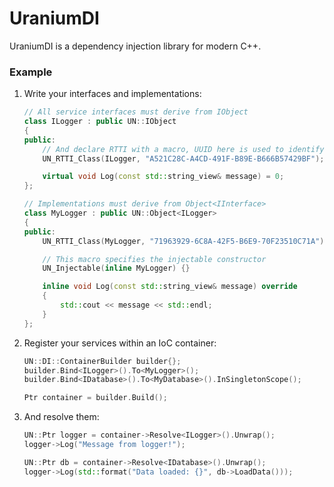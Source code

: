 # UraniumDI
UraniumDI is a dependency injection library for modern C++.

### Example
1. Write your interfaces and implementations:
    ```cpp
    // All service interfaces must derive from IObject
    class ILogger : public UN::IObject
    {
    public:
        // And declare RTTI with a macro, UUID here is used to identify the type
        UN_RTTI_Class(ILogger, "A521C28C-A4CD-491F-B89E-B666B57429BF");
    
        virtual void Log(const std::string_view& message) = 0;
    };
    
    // Implementations must derive from Object<IInterface>
    class MyLogger : public UN::Object<ILogger>
    {
    public:
        UN_RTTI_Class(MyLogger, "71963929-6C8A-42F5-B6E9-70F23510C71A");
    
        // This macro specifies the injectable constructor
        UN_Injectable(inline MyLogger) {}
    
        inline void Log(const std::string_view& message) override
        {
            std::cout << message << std::endl;
        }
    };
    ```

2. Register your services within an IoC container:
    ```cpp
    UN::DI::ContainerBuilder builder{};
    builder.Bind<ILogger>().To<MyLogger>();
    builder.Bind<IDatabase>().To<MyDatabase>().InSingletonScope();
    
    Ptr container = builder.Build();
    ```

3. And resolve them:
    ```cpp
    UN::Ptr logger = container->Resolve<ILogger>().Unwrap();
    logger->Log("Message from logger!");
    
    UN::Ptr db = container->Resolve<IDatabase>().Unwrap();
    logger->Log(std::format("Data loaded: {}", db->LoadData()));
    ```
